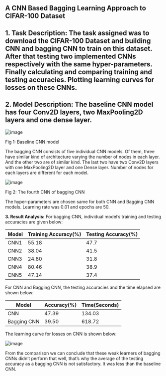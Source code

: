 ## **A CNN Based Bagging Learning Approach to CIFAR-100 Dataset**
##
## **1. Task Description:** The task assigned was to download the CIFAR-100 Dataset and building CNN and bagging CNN to train on this dataset. After that testing two implemented CNNs respectively with the same hyper-parameters. Finally calculating and comparing training and testing accuracies. Plotting learning curves for losses on these CNNs.

## **2. Model Description:** The baseline CNN model has four Conv2D layers, two MaxPooling2D layers and one dense layer.

![image](https://user-images.githubusercontent.com/56138950/144696450-7ff7acc7-8f1a-4867-87da-30bbce8008a2.png)


Fig 1: Baseline CNN model

The bagging CNN consists of five individual CNN models. Of them, three have similar kind of architecture varying the number of nodes in each layer. And the other two are of similar kind. The last two have two Conv2D layers with one MaxPooling2D layer and one Dense layer. Number of nodes for each layers are different for each model.

![image](https://user-images.githubusercontent.com/56138950/144696483-3a01eb4c-d35c-41e7-9a9f-05409cf1aedf.png)

Fig 2: The fourth CNN of bagging CNN

The hyper-parameters are chosen same for both CNN and Bagging CNN models. Learning rate was 0.01 and epochs are 50.

**3. Result Analysis:** For bagging CNN, individual model’s training and testing accuracies are given below:


|Model|Training Accuracy(%)|Testing Accuracy(%)|
| - | - | - |
|CNN1|55.18 |47.7|
|CNN2|38.04|41.5|
|CNN3|24.80|31.8|
|CNN4|80.46|38.9|
|CNN5|47.14|37.4|

For CNN and Bagging CNN, the testing accuracies and the time elapsed are shown below:


|Model|Accuracy(%)|Time(Seconds)|
| - | - | - |
|CNN|47.39|134.03|
|Bagging CNN|39.50|618.72|


The learning curve for losses on CNN is shown below:

![image](https://user-images.githubusercontent.com/56138950/144696503-1d4884e9-4129-45ef-ae12-b64e57673c6d.png)


From the comparison we can conclude that these weak learners of bagging CNNs didn’t perform that well, that’s why the average of the testing accuracy as a bagging CNN is not satisfactory. It was less than the baseline CNN.











